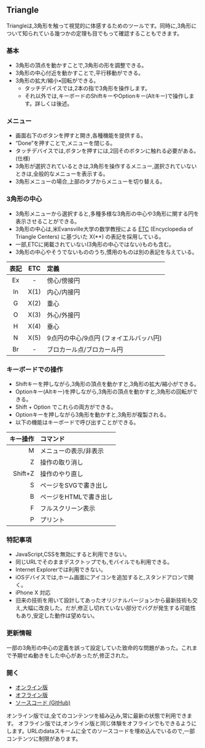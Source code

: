 ## Triangle

Triangleは,3角形を触って視覚的に体感するためのツールです。同時に,3角形について知られている幾つかの定理も目でもって確認することもできます。

### 基本
- 3角形の頂点を動かすことで,3角形の形を調整できる。
- 3角形の中心付近を動かすことで,平行移動ができる。
- 3角形の拡大/縮小•回転ができる。
    * タッチデバイスでは,2本の指で3角形を操作します。
    * それ以外では,キーボードのShiftキーやOptionキー(Altキー)で操作します。詳しくは後述。

### メニュー
- 画面右下のボタンを押すと開き,各種機能を提供する。
- “Done”を押すことで,メニューを閉じる。
- タッチデバイスでは,ボタンを押すには,2回そのボタンに触れる必要がある。(仕様)
- 3角形が選択されているときは,3角形を操作するメニュー,選択されていないときは,全般的なメニューを表示する。
- 3角形メニューの場合,上部のタブからメニューを切り替える。

### 3角形の中心
- 3角形メニューから選択すると,多種多様な3角形の中心や3角形に関する円を表示させることができる。
- 3角形の中心は,米Evansville大学の数学教授による [ETC](http://faculty.evansville.edu/ck6/encyclopedia/ETC.html "Encyclopedia of Triangle Centers") (Encyclopedia of Triangle Centers) に基づいた X(**) の表記を採用している。
- 一部,ETCに掲載されていない(3角形の中心ではない)ものも含む。
- 3角形の中心やそうでないもののうち,慣用のものは別の表記を与えている。

| 表記 | ETC  | 定義                             |
|:---:|:----:|:---------------------------------|
| Ex  |   -  | 傍心/傍接円                        |
| In  | X(1) | 内心/内接円                        |
|  G  | X(2) | 重心                              |
|  O  | X(3) | 外心/外接円                        |
|  H  | X(4) | 垂心                              |
|  N  | X(5) | 9点円の中心/9点円 (フォイエルバッハ円) |
| Br  |   -  | ブロカール点/ブロカール円             |

### キーボードでの操作
- Shiftキーを押しながら,3角形の頂点を動かすと,3角形の拡大/縮小ができる。
- Optionキー(Altキー)を押しながら,3角形の頂点を動かすと,3角形の回転ができる。
- Shift + Option でこれらの両方ができる。
- Optionキーを押しながら3角形を動かすと,3角形が複製される。
- 以下の機能はキーボードで呼び出すことができる。

| キー操作  | コマンド      |
|--------:|:-------------|
| M | メニューの表示/非表示  |
| Z | 操作の取り消し        |
| Shift+Z | 操作のやり直し  |
| S | ページをSVGで書き出し  |
| B | ページをHTMLで書き出し |
| F | フルスクリーン表示     |
| P | プリント             |

### 特記事項
- JavaScript,CSSを無効にすると利用できない。
- 同じURLでそのままデスクトップでも,モバイルでも利用できる。
- Internet Explorerでは利用できない。
- iOSデバイスでは,ホーム画面にアイコンを追加すると,スタンドアロンで開く。
- iPhone X 対応
- 旧来の技術を用いて設計してあったオリジナルバージョンから最新技術も交え,大幅に改良した。だが,修正し切れていない部分でバグが発生する可能性もあり,安定した動作は望めない。

### 更新情報
一部の3角形の中心の定義を誤って設定していた致命的な問題があった。これまで予期せぬ動きをした中心があったが,修正された。

### 開く
- [オンライン版](https://akimikimikimikimikimikimika.github.io/Triangle/Triangle.html "Triangleオンライン版")
- [オフライン版](https://akimikimikimikimikimikimika.github.io/Triangle/offline.html "Triangleオフライン版")
- [ソースコード (GitHub)](https://github.com/akimikimikimikimikimikimika/Triangle/ "ソースコード")

オンライン版では,全てのコンテンツを組み込み,常に最新の状態で利用できます。
オフライン版では,オンライン版と同じ体験をオフラインでもできるようにします。URLのdataスキームに全てのソースコードを埋め込んでいるので,一部コンテンツに制限があります。
